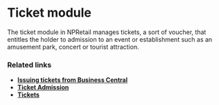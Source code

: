# Ticket module

The ticket module in NPRetail manages tickets, a sort of voucher, that entitles the holder to admission to an event or establishment such as an amusement park, concert or tourist attraction.

### Related links
- [**Issuing tickets from Business Central**](./howto/issue_ticket.md)
- [**Ticket Admission**](./explanation/admission.md)
- [**Tickets**](./explanation/ticket.md)